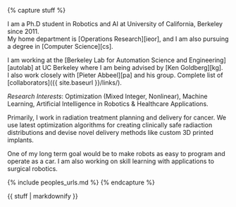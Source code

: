 {% capture stuff %}



I am a Ph.D student in Robotics and AI at University of California, Berkeley since 2011.  
My home department is [Operations Research][ieor], and I am also pursuing a degree in [Computer Science][cs].   

I am working at the [Berkeley Lab for Automation Science and Engineering][autolab] at UC Berkeley where I am being advised by [Ken Goldberg][kg].  
I also work closely with [Pieter Abbeel][pa] and his group.
Complete list of [collaborators]({{ site.baseurl }}/links/).

*Research Interests*: Optimization (Mixed Integer, Nonlinear), Machine Learning, Artificial Intelligence in Robotics & Healthcare Applications. 

Primarily, I work in radiation treatment planning and delivery for cancer. We use latest optimization algorithms for creating clinically safe radiaction distributions and devise novel delivery methods like custom 3D printed implants.

One of my long term goal would be to make robots as easy to program and operate as a car. I am also working on skill learning with applications to surgical robotics.

{% include peoples_urls.md %}
{% endcapture %}

<div class="projects">
{{ stuff | markdownify }}
</div>
